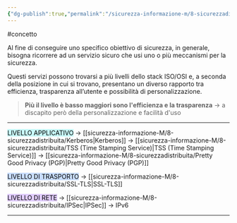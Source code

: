 ```yaml
---
{"dg-publish":true,"permalink":"/sicurezza-informazione-m/8-sicurezzadistribuita/sicurezza-per-le-applicazioni-distribuite/"}
---
```


#concetto 

Al fine di conseguire uno specifico obiettivo di sicurezza, in generale, bisogna ricorrere ad un servizio sicuro che usi uno o più meccanismi per la sicurezza. 

Questi servizi possono trovarsi a più livelli dello stack ISO/OSI e, a seconda della posizione in cui si trovano, presentano un diverso rapporto tra efficienza, trasparenza all’utente e possibilità di personalizzazione.

> **Più il livello è basso maggiori sono l'efficienza e la trasparenza** -> a discapito però della personalizzazione e facilità d'uso

---

<mark style="background: #ABF7F7A6;">LIVELLO APPLICATIVO</mark> -> [[sicurezza-informazione-M/8-sicurezzadistribuita/Kerberos\|Kerberos]] 
					  -> [[sicurezza-informazione-M/8-sicurezzadistribuita/TSS (Time Stamping Service)\|TSS (Time Stamping Service)]]
					  -> [[sicurezza-informazione-M/8-sicurezzadistribuita/Pretty Good Privacy (PGP)\|Pretty Good Privacy (PGP)]]

<mark style="background: #ADCCFFA6;">LIVELLO DI TRASPORTO</mark> -> [[sicurezza-informazione-M/8-sicurezzadistribuita/SSL-TLS\|SSL-TLS]]

<mark style="background: #D2B3FFA6;">LIVELLO DI RETE</mark> -> [[sicurezza-informazione-M/8-sicurezzadistribuita/IPSec\|IPSec]] 
				 -> IPv6

---
